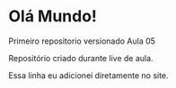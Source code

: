 # Olá Mundo!
Primeiro repositorio versionado Aula 05

Repositório criado durante live de aula.

Essa linha eu adicionei diretamente no site.
